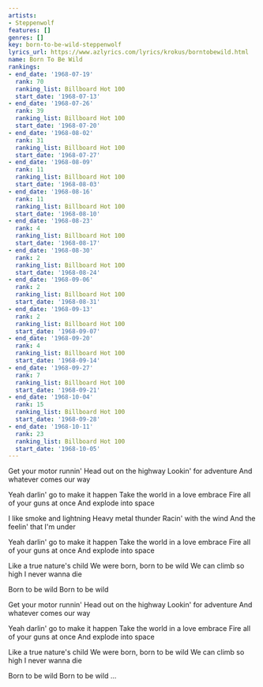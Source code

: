 ```yaml
---
artists:
- Steppenwolf
features: []
genres: []
key: born-to-be-wild-steppenwolf
lyrics_url: https://www.azlyrics.com/lyrics/krokus/borntobewild.html
name: Born To Be Wild
rankings:
- end_date: '1968-07-19'
  rank: 70
  ranking_list: Billboard Hot 100
  start_date: '1968-07-13'
- end_date: '1968-07-26'
  rank: 39
  ranking_list: Billboard Hot 100
  start_date: '1968-07-20'
- end_date: '1968-08-02'
  rank: 31
  ranking_list: Billboard Hot 100
  start_date: '1968-07-27'
- end_date: '1968-08-09'
  rank: 11
  ranking_list: Billboard Hot 100
  start_date: '1968-08-03'
- end_date: '1968-08-16'
  rank: 11
  ranking_list: Billboard Hot 100
  start_date: '1968-08-10'
- end_date: '1968-08-23'
  rank: 4
  ranking_list: Billboard Hot 100
  start_date: '1968-08-17'
- end_date: '1968-08-30'
  rank: 2
  ranking_list: Billboard Hot 100
  start_date: '1968-08-24'
- end_date: '1968-09-06'
  rank: 2
  ranking_list: Billboard Hot 100
  start_date: '1968-08-31'
- end_date: '1968-09-13'
  rank: 2
  ranking_list: Billboard Hot 100
  start_date: '1968-09-07'
- end_date: '1968-09-20'
  rank: 4
  ranking_list: Billboard Hot 100
  start_date: '1968-09-14'
- end_date: '1968-09-27'
  rank: 7
  ranking_list: Billboard Hot 100
  start_date: '1968-09-21'
- end_date: '1968-10-04'
  rank: 15
  ranking_list: Billboard Hot 100
  start_date: '1968-09-28'
- end_date: '1968-10-11'
  rank: 23
  ranking_list: Billboard Hot 100
  start_date: '1968-10-05'
---
```


Get your motor runnin'
Head out on the highway
Lookin' for adventure
And whatever comes our way

Yeah darlin' go to make it happen
Take the world in a love embrace
Fire all of your guns at once
And explode into space

I like smoke and lightning
Heavy metal thunder
Racin' with the wind
And the feelin' that I'm under

Yeah darlin' go to make it happen
Take the world in a love embrace
Fire all of your guns at once
And explode into space

Like a true nature's child
We were born, born to be wild
We can climb so high
I never wanna die

Born to be wild
Born to be wild

Get your motor runnin'
Head out on the highway
Lookin' for adventure
And whatever comes our way

Yeah darlin' go to make it happen
Take the world in a love embrace
Fire all of your guns at once
And explode into space

Like a true nature's child
We were born, born to be wild
We can climb so high
I never wanna die

Born to be wild
Born to be wild
...



